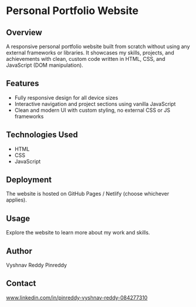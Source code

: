 # Personal Portfolio Website

## Overview
A responsive personal portfolio website built from scratch without using any external frameworks or libraries. It showcases my skills, projects, and achievements with clean, custom code written in HTML, CSS, and JavaScript (DOM manipulation).

## Features
- Fully responsive design for all device sizes
- Interactive navigation and project sections using vanilla JavaScript
- Clean and modern UI with custom styling, no external CSS or JS frameworks

## Technologies Used
- HTML
- CSS
- JavaScript 

## Deployment
The website is hosted on GitHub Pages / Netlify (choose whichever applies).

## Usage
Explore the website to learn more about my work and skills.

## Author
Vyshnav Reddy Pinreddy

## Contact
www.linkedin.com/in/pinreddy-vyshnav-reddy-084277310
